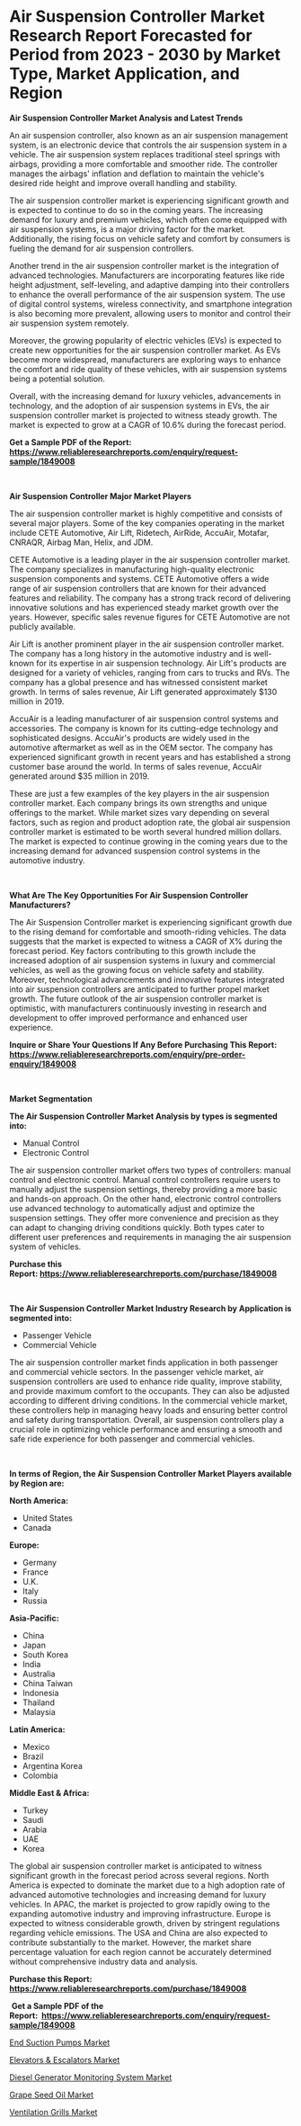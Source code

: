 <p><h1>Air Suspension Controller Market Research Report Forecasted for Period from 2023 -  2030 by Market Type, Market Application, and Region</h1></p><p><strong>Air Suspension Controller Market Analysis and Latest Trends</strong></p>
<p><p>An air suspension controller, also known as an air suspension management system, is an electronic device that controls the air suspension system in a vehicle. The air suspension system replaces traditional steel springs with airbags, providing a more comfortable and smoother ride. The controller manages the airbags' inflation and deflation to maintain the vehicle's desired ride height and improve overall handling and stability.</p><p>The air suspension controller market is experiencing significant growth and is expected to continue to do so in the coming years. The increasing demand for luxury and premium vehicles, which often come equipped with air suspension systems, is a major driving factor for the market. Additionally, the rising focus on vehicle safety and comfort by consumers is fueling the demand for air suspension controllers.</p><p>Another trend in the air suspension controller market is the integration of advanced technologies. Manufacturers are incorporating features like ride height adjustment, self-leveling, and adaptive damping into their controllers to enhance the overall performance of the air suspension system. The use of digital control systems, wireless connectivity, and smartphone integration is also becoming more prevalent, allowing users to monitor and control their air suspension system remotely.</p><p>Moreover, the growing popularity of electric vehicles (EVs) is expected to create new opportunities for the air suspension controller market. As EVs become more widespread, manufacturers are exploring ways to enhance the comfort and ride quality of these vehicles, with air suspension systems being a potential solution.</p><p>Overall, with the increasing demand for luxury vehicles, advancements in technology, and the adoption of air suspension systems in EVs, the air suspension controller market is projected to witness steady growth. The market is expected to grow at a CAGR of 10.6% during the forecast period.</p></p>
<p><strong>Get a Sample PDF of the Report:&nbsp; <a href="https://www.reliableresearchreports.com/enquiry/request-sample/1849008">https://www.reliableresearchreports.com/enquiry/request-sample/1849008</a></strong></p>
<p>&nbsp;</p>
<p><strong>Air Suspension Controller Major Market Players</strong></p>
<p><p>The air suspension controller market is highly competitive and consists of several major players. Some of the key companies operating in the market include CETE Automotive, Air Lift, Ridetech, AirRide, AccuAir, Motafar, CNRAQR, Airbag Man, Helix, and JDM. </p><p>CETE Automotive is a leading player in the air suspension controller market. The company specializes in manufacturing high-quality electronic suspension components and systems. CETE Automotive offers a wide range of air suspension controllers that are known for their advanced features and reliability. The company has a strong track record of delivering innovative solutions and has experienced steady market growth over the years. However, specific sales revenue figures for CETE Automotive are not publicly available.</p><p>Air Lift is another prominent player in the air suspension controller market. The company has a long history in the automotive industry and is well-known for its expertise in air suspension technology. Air Lift's products are designed for a variety of vehicles, ranging from cars to trucks and RVs. The company has a global presence and has witnessed consistent market growth. In terms of sales revenue, Air Lift generated approximately $130 million in 2019.</p><p>AccuAir is a leading manufacturer of air suspension control systems and accessories. The company is known for its cutting-edge technology and sophisticated designs. AccuAir's products are widely used in the automotive aftermarket as well as in the OEM sector. The company has experienced significant growth in recent years and has established a strong customer base around the world. In terms of sales revenue, AccuAir generated around $35 million in 2019.</p><p>These are just a few examples of the key players in the air suspension controller market. Each company brings its own strengths and unique offerings to the market. While market sizes vary depending on several factors, such as region and product adoption rate, the global air suspension controller market is estimated to be worth several hundred million dollars. The market is expected to continue growing in the coming years due to the increasing demand for advanced suspension control systems in the automotive industry.</p></p>
<p>&nbsp;</p>
<p><strong>What Are The Key Opportunities For Air Suspension Controller Manufacturers?</strong></p>
<p><p>The Air Suspension Controller market is experiencing significant growth due to the rising demand for comfortable and smooth-riding vehicles. The data suggests that the market is expected to witness a CAGR of X% during the forecast period. Key factors contributing to this growth include the increased adoption of air suspension systems in luxury and commercial vehicles, as well as the growing focus on vehicle safety and stability. Moreover, technological advancements and innovative features integrated into air suspension controllers are anticipated to further propel market growth. The future outlook of the air suspension controller market is optimistic, with manufacturers continuously investing in research and development to offer improved performance and enhanced user experience.</p></p>
<p><strong>Inquire or Share Your Questions If Any Before Purchasing This Report: <a href="https://www.reliableresearchreports.com/enquiry/pre-order-enquiry/1849008">https://www.reliableresearchreports.com/enquiry/pre-order-enquiry/1849008</a></strong></p>
<p>&nbsp;</p>
<p><strong>Market Segmentation</strong></p>
<p><strong>The Air Suspension Controller Market Analysis by types is segmented into:</strong></p>
<p><ul><li>Manual Control</li><li>Electronic Control</li></ul></p>
<p><p>The air suspension controller market offers two types of controllers: manual control and electronic control. Manual control controllers require users to manually adjust the suspension settings, thereby providing a more basic and hands-on approach. On the other hand, electronic control controllers use advanced technology to automatically adjust and optimize the suspension settings. They offer more convenience and precision as they can adapt to changing driving conditions quickly. Both types cater to different user preferences and requirements in managing the air suspension system of vehicles.</p></p>
<p><strong>Purchase this Report:&nbsp;<a href="https://www.reliableresearchreports.com/purchase/1849008">https://www.reliableresearchreports.com/purchase/1849008</a></strong></p>
<p>&nbsp;</p>
<p><strong>The Air Suspension Controller Market Industry Research by Application is segmented into:</strong></p>
<p><ul><li>Passenger Vehicle</li><li>Commercial Vehicle</li></ul></p>
<p><p>The air suspension controller market finds application in both passenger and commercial vehicle sectors. In the passenger vehicle market, air suspension controllers are used to enhance ride quality, improve stability, and provide maximum comfort to the occupants. They can also be adjusted according to different driving conditions. In the commercial vehicle market, these controllers help in managing heavy loads and ensuring better control and safety during transportation. Overall, air suspension controllers play a crucial role in optimizing vehicle performance and ensuring a smooth and safe ride experience for both passenger and commercial vehicles.</p></p>
<p>&nbsp;</p>
<p><strong>In terms of Region, the Air Suspension Controller Market Players available by Region are:</strong></p>
<p>
    <p> <strong> North America: </strong>
        <ul>
            <li>United States</li>
            <li>Canada</li>
        </ul>
        </p> 
    <p> <strong> Europe: </strong>
        <ul>
            <li>Germany</li>
            <li>France</li>
            <li>U.K.</li>
            <li>Italy</li>
            <li>Russia</li>
        </ul>
        </p> 
    <p> <strong> Asia-Pacific: </strong>
        <ul>
            <li>China</li>
            <li>Japan</li>
            <li>South Korea</li>
            <li>India</li>
            <li>Australia</li>
            <li>China Taiwan</li>
            <li>Indonesia</li>
            <li>Thailand</li>
            <li>Malaysia</li>
        </ul>
        </p> 
    <p> <strong> Latin America: </strong>
        <ul>
            <li>Mexico</li>
            <li>Brazil</li>
            <li>Argentina Korea</li>
            <li>Colombia</li>
        </ul>
        </p> 
    <p> <strong> Middle East & Africa: </strong>
        <ul>
            <li>Turkey</li>
            <li>Saudi</li>
            <li>Arabia</li>
            <li>UAE</li>
            <li>Korea</li>
        </ul>
    </p>
    </p>
<p><p>The global air suspension controller market is anticipated to witness significant growth in the forecast period across several regions. North America is expected to dominate the market due to a high adoption rate of advanced automotive technologies and increasing demand for luxury vehicles. In APAC, the market is projected to grow rapidly owing to the expanding automotive industry and improving infrastructure. Europe is expected to witness considerable growth, driven by stringent regulations regarding vehicle emissions. The USA and China are also expected to contribute substantially to the market. However, the market share percentage valuation for each region cannot be accurately determined without comprehensive industry data and analysis.</p></p>
<p><strong>Purchase this Report: <a href="https://www.reliableresearchreports.com/purchase/1849008">https://www.reliableresearchreports.com/purchase/1849008</a></strong></p>
<p>&nbsp;<strong>Get a Sample PDF of the Report:&nbsp;&nbsp;<a href="https://www.reliableresearchreports.com/enquiry/request-sample/1849008">https://www.reliableresearchreports.com/enquiry/request-sample/1849008</a></strong></p>
<p><strong></strong></p>
<p><p><a href="https://www.linkedin.com/pulse/end-suction-pumps-market-challenges-opportunities-growth-drivers-juoqe/">End Suction Pumps Market</a></p><p><a href="https://www.linkedin.com/pulse/elevators-amp-escalators-market-insights-players-forecast-2nuie/">Elevators & Escalators Market</a></p><p><a href="https://www.linkedin.com/pulse/diesel-generator-monitoring-system-market-size-share-amp-gfkxe/">Diesel Generator Monitoring System Market</a></p><p><a href="https://medium.com/@stephenarmstrong52/grape-seed-oil-market-trends-forecast-and-competitive-analysis-to-2030-45edae93e6d8">Grape Seed Oil Market</a></p><p><a href="https://medium.com/@ivaschinner/ventilation-grills-market-analysis-and-sze-forecasted-for-period-from-2023-to-2030-ded87a168058">Ventilation Grills Market</a></p></p>